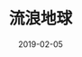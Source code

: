 ---
layout: movie-review
title: 流浪地球
description: >
  大概是很反感某些价值观吧。
category: 电影
img: assets/img/movie/before2020/liu_lang_di_qiu.webp
star: 2
date: 2019-02-05
---
